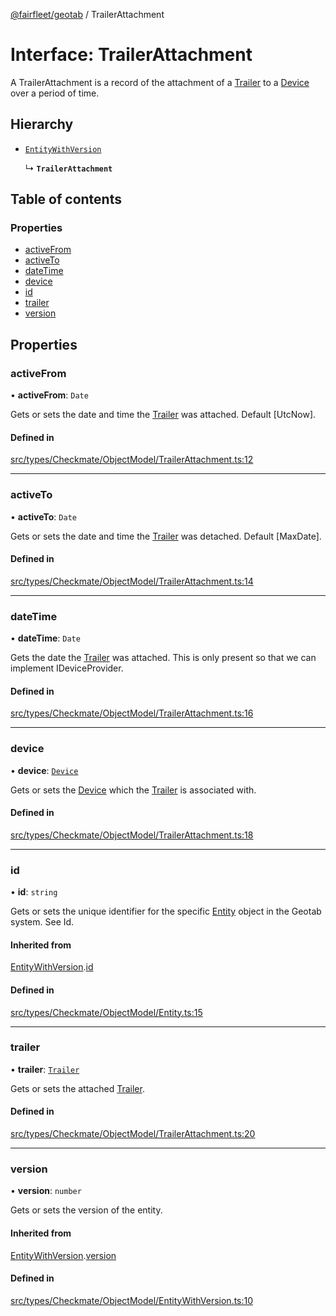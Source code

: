 [@fairfleet/geotab](../README.md) / TrailerAttachment

# Interface: TrailerAttachment

A TrailerAttachment is a record of the attachment of a [Trailer](Trailer.md) to a [Device](Device.md) over a period of time.

## Hierarchy

- [`EntityWithVersion`](EntityWithVersion.md)

  ↳ **`TrailerAttachment`**

## Table of contents

### Properties

- [activeFrom](TrailerAttachment.md#activefrom)
- [activeTo](TrailerAttachment.md#activeto)
- [dateTime](TrailerAttachment.md#datetime)
- [device](TrailerAttachment.md#device)
- [id](TrailerAttachment.md#id)
- [trailer](TrailerAttachment.md#trailer)
- [version](TrailerAttachment.md#version)

## Properties

### activeFrom

• **activeFrom**: `Date`

Gets or sets the date and time the [Trailer](Trailer.md) was attached. Default [UtcNow].

#### Defined in

[src/types/Checkmate/ObjectModel/TrailerAttachment.ts:12](https://github.com/fairfleet/geotab/blob/d57d931/src/types/Checkmate/ObjectModel/TrailerAttachment.ts#L12)

___

### activeTo

• **activeTo**: `Date`

Gets or sets the date and time the [Trailer](Trailer.md) was detached. Default [MaxDate].

#### Defined in

[src/types/Checkmate/ObjectModel/TrailerAttachment.ts:14](https://github.com/fairfleet/geotab/blob/d57d931/src/types/Checkmate/ObjectModel/TrailerAttachment.ts#L14)

___

### dateTime

• **dateTime**: `Date`

Gets the date the [Trailer](Trailer.md) was attached. This is only present so that we can implement IDeviceProvider.

#### Defined in

[src/types/Checkmate/ObjectModel/TrailerAttachment.ts:16](https://github.com/fairfleet/geotab/blob/d57d931/src/types/Checkmate/ObjectModel/TrailerAttachment.ts#L16)

___

### device

• **device**: [`Device`](Device.md)

Gets or sets the [Device](Device.md) which the [Trailer](Trailer.md) is associated with.

#### Defined in

[src/types/Checkmate/ObjectModel/TrailerAttachment.ts:18](https://github.com/fairfleet/geotab/blob/d57d931/src/types/Checkmate/ObjectModel/TrailerAttachment.ts#L18)

___

### id

• **id**: `string`

Gets or sets the unique identifier for the specific [Entity](Entity.md) object in the Geotab system. See Id.

#### Inherited from

[EntityWithVersion](EntityWithVersion.md).[id](EntityWithVersion.md#id)

#### Defined in

[src/types/Checkmate/ObjectModel/Entity.ts:15](https://github.com/fairfleet/geotab/blob/d57d931/src/types/Checkmate/ObjectModel/Entity.ts#L15)

___

### trailer

• **trailer**: [`Trailer`](Trailer.md)

Gets or sets the attached [Trailer](Trailer.md).

#### Defined in

[src/types/Checkmate/ObjectModel/TrailerAttachment.ts:20](https://github.com/fairfleet/geotab/blob/d57d931/src/types/Checkmate/ObjectModel/TrailerAttachment.ts#L20)

___

### version

• **version**: `number`

Gets or sets the version of the entity.

#### Inherited from

[EntityWithVersion](EntityWithVersion.md).[version](EntityWithVersion.md#version)

#### Defined in

[src/types/Checkmate/ObjectModel/EntityWithVersion.ts:10](https://github.com/fairfleet/geotab/blob/d57d931/src/types/Checkmate/ObjectModel/EntityWithVersion.ts#L10)
